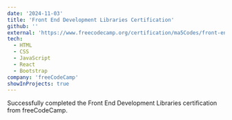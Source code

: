 ```yaml
---
date: '2024-11-03'
title: 'Front End Development Libraries Certification'
github: ''
external: 'https://www.freecodecamp.org/certification/ma5Codes/front-end-development-libraries'
tech:
  - HTML
  - CSS
  - JavaScript
  - React
  - Bootstrap
company: 'freeCodeCamp'
showInProjects: true
---
```


Successfully completed the Front End Development Libraries certification from freeCodeCamp.
